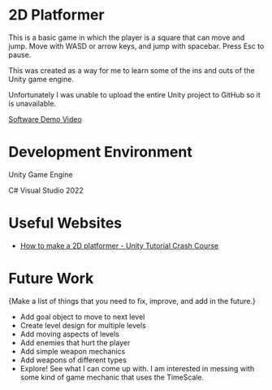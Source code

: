 # 2D Platformer

This is a basic game in which the player is a square that can move and jump. Move with WASD or arrow keys, and jump with spacebar. Press Esc to pause.

This was created as a way for me to learn some of the ins and outs of the Unity game engine.

Unfortunately I was unable to upload the entire Unity project to GitHub so it is unavailable.

[Software Demo Video](https://youtu.be/_aYp2ytkg3A)

# Development Environment

Unity Game Engine

C#
Visual Studio 2022

# Useful Websites

* [How to make a 2D platformer - Unity Tutorial Crash Course](https://youtu.be/nPigL-dIqgE)

# Future Work

{Make a list of things that you need to fix, improve, and add in the future.}
* Add goal object to move to next level
* Create level design for multiple levels
* Add moving aspects of levels
* Add enemies that hurt the player
* Add simple weapon mechanics
* Add weapons of different types
* Explore! See what I can come up with. I am interested in messing with some kind of game mechanic that uses the TimeScale.